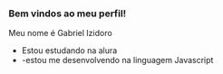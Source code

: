 ### Bem vindos ao meu perfil!

Meu nome é Gabriel Izidoro

- Estou estudando na alura
- -estou me desenvolvendo na linguagem Javascript
